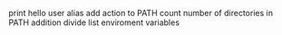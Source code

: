 print hello user
alias
add action to PATH
count number of directories in PATH
addition
divide
list enviroment variables
